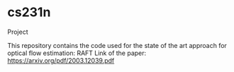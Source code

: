 # cs231n
Project

This repository contains the code used for the state of the art approach for optical flow estimation: RAFT
Link of the paper: https://arxiv.org/pdf/2003.12039.pdf
